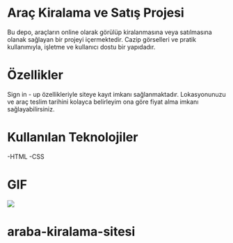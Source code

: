 # Araç Kiralama ve Satış Projesi

Bu depo, araçların online olarak görülüp kiralanmasına veya satılmasına olanak sağlayan bir projeyi içermektedir. Cazip görselleri ve pratik kullanımıyla, işletme ve kullanıcı dostu bir yapıdadır.

# Özellikler

Sign in - up özellikleriyle siteye kayıt imkanı sağlanmaktadır.
Lokasyonunuzu ve araç teslim tarihini kolayca belirleyim ona göre fiyat alma imkanı sağlayabilirsiniz.

# Kullanılan Teknolojiler

-HTML
-CSS

# GIF

![](images/carent.gif)
# araba-kiralama-sitesi
